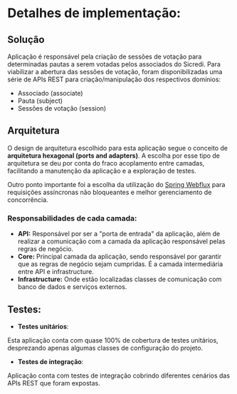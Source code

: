 # Detalhes de implementação:

## Solução

Aplicação é responsável pela criação de sessões de votação para determinadas pautas a serem votadas pelos associados do Sicredi.
Para viabilizar a abertura das sessões de votação, foram disponibilizadas uma série de APIs REST para criação/manipulação dos respectivos domínios:

- Associado (associate)
- Pauta (subject)
- Sessões de votação (session) 

## Arquitetura

O design de arquitetura escolhido para esta aplicação segue o conceito de **arquitetura hexagonal (ports and adapters)**.
A escolha por esse tipo de arquitetura se deu por conta do fraco acoplamento entre camadas, facilitando a manutenção da aplicação e a exploração de testes.

Outro ponto importante foi a escolha da utilização do [Spring Webflux](https://docs.spring.io/spring-framework/docs/current/reference/html/web-reactive.html) para requisições assíncronas não bloqueantes e melhor gerenciamento de concorrência.
  
### Responsabilidades de cada camada:

* **API:** Responsável por ser a "porta de entrada" da aplicação, além de realizar a comunicação com a camada da aplicação responsável pelas regras de negócio.        
* **Core:** Principal camada da aplicação, sendo responsável por garantir que as regras de negócio sejam cumpridas. É a camada intermediária entre API e infrastructure.
* **Infrastructure:** Onde estão localizadas classes de comunicação com banco de dados e serviços externos.

## Testes:

* **Testes unitários**: 

Esta aplicação conta com quase 100% de cobertura de testes unitários, desprezando apenas algumas classes de configuração do projeto.  

* **Testes de integração**: 

Aplicação conta com testes de integração cobrindo diferentes cenários das APIs REST que foram expostas. 
